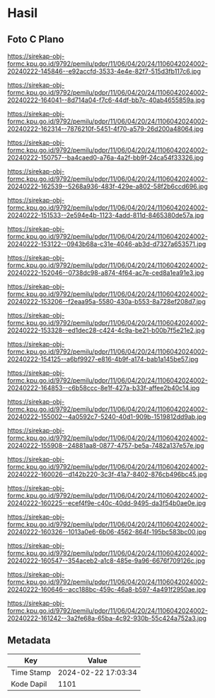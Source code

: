 # Hasil

## Foto C Plano

https://sirekap-obj-formc.kpu.go.id/9792/pemilu/pdpr/11/06/04/20/24/1106042024002-20240222-145846--e92accfd-3533-4e4e-82f7-515d3fb117c6.jpg

https://sirekap-obj-formc.kpu.go.id/9792/pemilu/pdpr/11/06/04/20/24/1106042024002-20240222-164041--8d714a04-f7c6-44df-bb7c-40ab4655859a.jpg

https://sirekap-obj-formc.kpu.go.id/9792/pemilu/pdpr/11/06/04/20/24/1106042024002-20240222-162314--7876210f-5451-4f70-a579-26d200a48064.jpg

https://sirekap-obj-formc.kpu.go.id/9792/pemilu/pdpr/11/06/04/20/24/1106042024002-20240222-150757--ba4caed0-a76a-4a2f-bb9f-24ca54f33326.jpg

https://sirekap-obj-formc.kpu.go.id/9792/pemilu/pdpr/11/06/04/20/24/1106042024002-20240222-162539--5268a936-483f-429e-a802-58f2b6ccd696.jpg

https://sirekap-obj-formc.kpu.go.id/9792/pemilu/pdpr/11/06/04/20/24/1106042024002-20240222-151533--2e594e4b-1123-4add-811d-8465380de57a.jpg

https://sirekap-obj-formc.kpu.go.id/9792/pemilu/pdpr/11/06/04/20/24/1106042024002-20240222-153122--0943b68a-c31e-4046-ab3d-d7327a653571.jpg

https://sirekap-obj-formc.kpu.go.id/9792/pemilu/pdpr/11/06/04/20/24/1106042024002-20240222-152046--0738dc98-a874-4f64-ac7e-ced8a1ea91e3.jpg

https://sirekap-obj-formc.kpu.go.id/9792/pemilu/pdpr/11/06/04/20/24/1106042024002-20240222-153206--f2eaa95a-5580-430a-b553-8a728ef208d7.jpg

https://sirekap-obj-formc.kpu.go.id/9792/pemilu/pdpr/11/06/04/20/24/1106042024002-20240222-153328--ed1dec28-c424-4c9a-be21-b00b7f5e21e2.jpg

https://sirekap-obj-formc.kpu.go.id/9792/pemilu/pdpr/11/06/04/20/24/1106042024002-20240222-154125--a6bf9927-e816-4b9f-a174-bab1a145be57.jpg

https://sirekap-obj-formc.kpu.go.id/9792/pemilu/pdpr/11/06/04/20/24/1106042024002-20240222-164853--c6b58ccc-8e1f-427a-b33f-affee2b40c14.jpg

https://sirekap-obj-formc.kpu.go.id/9792/pemilu/pdpr/11/06/04/20/24/1106042024002-20240222-155002--4a0592c7-5240-40d1-909b-1519812dd9ab.jpg

https://sirekap-obj-formc.kpu.go.id/9792/pemilu/pdpr/11/06/04/20/24/1106042024002-20240222-155908--24881aa8-0877-4757-be5a-7482a137e57e.jpg

https://sirekap-obj-formc.kpu.go.id/9792/pemilu/pdpr/11/06/04/20/24/1106042024002-20240222-160026--d142b220-3c3f-41a7-8402-876cb496bc45.jpg

https://sirekap-obj-formc.kpu.go.id/9792/pemilu/pdpr/11/06/04/20/24/1106042024002-20240222-160225--ecef4f9e-c40c-40dd-9495-da3f54b0ae0e.jpg

https://sirekap-obj-formc.kpu.go.id/9792/pemilu/pdpr/11/06/04/20/24/1106042024002-20240222-160326--1013a0e6-6b06-4562-864f-195bc583bc00.jpg

https://sirekap-obj-formc.kpu.go.id/9792/pemilu/pdpr/11/06/04/20/24/1106042024002-20240222-160547--354aceb2-a1c8-485e-9a96-6676f709126c.jpg

https://sirekap-obj-formc.kpu.go.id/9792/pemilu/pdpr/11/06/04/20/24/1106042024002-20240222-160646--acc188bc-459c-46a8-b597-4a491f2950ae.jpg

https://sirekap-obj-formc.kpu.go.id/9792/pemilu/pdpr/11/06/04/20/24/1106042024002-20240222-161242--3a2fe68a-65ba-4c92-930b-55c424a752a3.jpg


## Metadata

| Key        | Value               |
| ---------- | ------------------- |
| Time Stamp | 2024-02-22 17:03:34 |
| Kode Dapil | 1101                |



